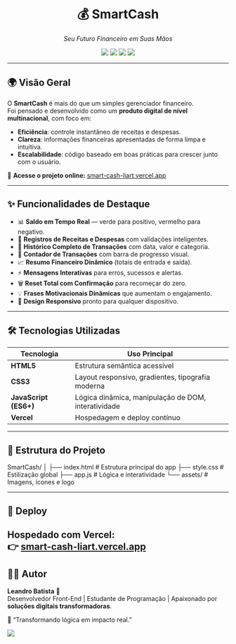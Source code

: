 <h1 align="center">💰 SmartCash</h1>

<p align="center">
  <em>Seu Futuro Financeiro em Suas Mãos</em>
</p>

<p align="center">
  <a href="https://smart-cash-liart.vercel.app"><img src="https://img.shields.io/badge/Status-Online-brightgreen?style=flat-square"></a>
  <img src="https://img.shields.io/badge/Versão-1.0-blue?style=flat-square">
  <img src="https://img.shields.io/badge/Front--End-HTML%20%7C%20CSS%20%7C%20JavaScript-yellow?style=flat-square">
  <a href="https://vercel.com"><img src="https://img.shields.io/badge/Deploy-Vercel-black?style=flat-square&logo=vercel"></a>
</p>

---

## 🌍 Visão Geral

O **SmartCash** é mais do que um simples gerenciador financeiro.  
Foi pensado e desenvolvido como um **produto digital de nível multinacional**, com foco em:

- **Eficiência**: controle instantâneo de receitas e despesas.  
- **Clareza**: informações financeiras apresentadas de forma limpa e intuitiva.  
- **Escalabilidade**: código baseado em boas práticas para crescer junto com o usuário.  

🔗 **Acesse o projeto online:** [smart-cash-liart.vercel.app](https://smart-cash-liart.vercel.app)

---

## ✨ Funcionalidades de Destaque

- 📊 **Saldo em Tempo Real** — verde para positivo, vermelho para negativo.  
- 📝 **Registros de Receitas e Despesas** com validações inteligentes.  
- 📜 **Histórico Completo de Transações** com data, valor e categoria.  
- 🔢 **Contador de Transações** com barra de progresso visual.  
- 📈 **Resumo Financeiro Dinâmico** (totais de entrada e saída).  
- ⚡ **Mensagens Interativas** para erros, sucessos e alertas.  
- 🗑️ **Reset Total com Confirmação** para recomeçar do zero.  
- 💡 **Frases Motivacionais Dinâmicas** que aumentam o engajamento.  
- 📱 **Design Responsivo** pronto para qualquer dispositivo.  

---

## 🛠️ Tecnologias Utilizadas

| Tecnologia   | Uso Principal |
|--------------|--------------|
| **HTML5**    | Estrutura semântica acessível |
| **CSS3**     | Layout responsivo, gradientes, tipografia moderna |
| **JavaScript (ES6+)** | Lógica dinâmica, manipulação de DOM, interatividade |
| **Vercel**   | Hospedagem e deploy contínuo |

---

## 📂 Estrutura do Projeto
SmartCash/
│
├── index.html # Estrutura principal do app
├── style.css # Estilização global
├── app.js # Lógica e interatividade
└── assets/ # Imagens, ícones e logo


---

## 🚀 Deploy

Hospedado com **Vercel**:  
👉 [smart-cash-liart.vercel.app](https://smart-cash-liart.vercel.app)
---


## 👨‍💻 Autor

**Leandro Batista** 🚀  
Desenvolvedor Front-End | Estudante de Programação | Apaixonado por **soluções digitais transformadoras**.  

📌 “Transformando lógica em impacto real.”  

<p align="left">
  <a href="https://github.com/leandrobatista"><img src="https://img.shields.io/badge/GitHub-000?style=for-the-badge&logo=github&logoColor=white"></a>
</p>

